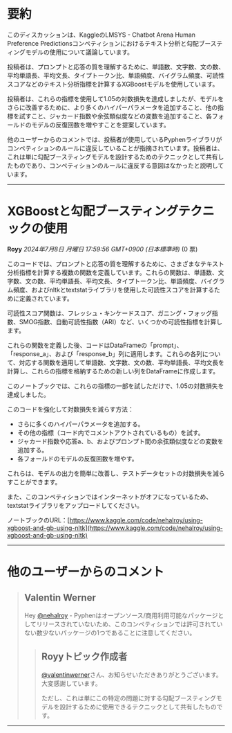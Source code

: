 # 要約 
このディスカッションは、KaggleのLMSYS - Chatbot Arena Human Preference Predictionsコンペティションにおけるテキスト分析と勾配ブースティングモデルの使用について議論しています。

投稿者は、プロンプトと応答の質を理解するために、単語数、文字数、文の数、平均単語長、平均文長、タイプトークン比、単語頻度、バイグラム頻度、可読性スコアなどのテキスト分析指標を計算するXGBoostモデルを使用しています。

投稿者は、これらの指標を使用して1.05の対数損失を達成しましたが、モデルをさらに改善するために、より多くのハイパーパラメータを追加すること、他の指標を試すこと、ジャカード指数や余弦類似度などの変数を追加すること、各フォールドのモデルの反復回数を増やすことを提案しています。

他のユーザーからのコメントでは、投稿者が使用しているPyphenライブラリがコンペティションのルールに違反していることが指摘されています。投稿者は、これは単に勾配ブースティングモデルを設計するためのテクニックとして共有したものであり、コンペティションのルールに違反する意図はなかったと説明しています。


---
# XGBoostと勾配ブースティングテクニックの使用

**Royy** *2024年7月8日 月曜日 17:59:56 GMT+0900 (日本標準時)* (0 票)

このコードでは、プロンプトと応答の質を理解するために、さまざまなテキスト分析指標を計算する複数の関数を定義しています。これらの関数は、単語数、文字数、文の数、平均単語長、平均文長、タイプトークン比、単語頻度、バイグラム頻度、およびnltkとtextstatライブラリを使用した可読性スコアを計算するために定義されています。

可読性スコア関数は、フレッシュ・キンケードスコア、ガニング・フォッグ指数、SMOG指数、自動可読性指数（ARI）など、いくつかの可読性指標を計算します。

これらの関数を定義した後、コードはDataFrameの「prompt」、「response_a」、および「response_b」列に適用します。これらの各列について、対応する関数を適用して単語数、文字数、文の数、平均単語長、平均文長を計算し、これらの指標を格納するための新しい列をDataFrameに作成します。

このノートブックでは、これらの指標の一部を試しただけで、1.05の対数損失を達成しました。

このコードを強化して対数損失を減らす方法：

* さらに多くのハイパーパラメータを追加する。
* その他の指標（コード内でコメントアウトされているもの）を試す。
* ジャカード指数や応答a、b、およびプロンプト間の余弦類似度などの変数を追加する。
* 各フォールドのモデルの反復回数を増やす。

これらは、モデルの出力を簡単に改善し、テストデータセットの対数損失を減らすことができます。

また、このコンペティションではインターネットがオフになっているため、textstatライブラリをアップロードしてください。

ノートブックのURL：[https://www.kaggle.com/code/nehalroy/using-xgboost-and-gb-using-nltk](https://www.kaggle.com/code/nehalroy/using-xgboost-and-gb-using-nltk)

---

# 他のユーザーからのコメント

> ## Valentin Werner
> 
> Hey [@nehalroy](https://www.kaggle.com/nehalroy) - Pyphenはオープンソース/商用利用可能なパッケージとしてリリースされていないため、このコンペティションでは許可されていない数少ないパッケージの1つであることに注意してください。
> 
> 
> 
> > ## Royyトピック作成者
> > 
> > [@valentinwerner](https://www.kaggle.com/valentinwerner)さん、お知らせいただきありがとうございます。大変感謝しています。
> > 
> > ただし、これは単にこの特定の問題に対する勾配ブースティングモデルを設計するために使用できるテクニックとして共有したものです。
> > 
> > 
> > 
---

